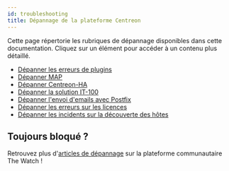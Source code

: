 ```yaml
---
id: troubleshooting
title: Dépannage de la plateforme Centreon
---
```


Cette page répertorie les rubriques de dépannage disponibles dans cette documentation. Cliquez sur un élément pour accéder à un contenu plus détaillé. 

* [Dépanner les erreurs de plugins](/pp/integrations/plugin-packs/getting-started/how-to-guides/troubleshooting-plugins)
* [Dépanner MAP](../graph-views/troubleshooter.md)
* [Dépanner Centreon-HA](../administration/centreon-ha/troubleshooting-guide.md)
* [Dépanner la solution IT-100](../getting-started/it100.md#dépanner-la-solution-it-100)
* [Dépanner l'envoi d'emails avec Postfix](../administration/postfix.md#dépanner-lenvoi-demails-avec-postfix)
* [Dépanner les erreurs sur les licences](../administration/licenses.md#dépanner-les-erreurs-sur-les-licences)
* [Dépanner les incidents sur la découverte des hôtes](../monitoring/discovery/troubleshooting-hosts-discovery.md)

## Toujours bloqué ?

Retrouvez plus d'[articles de dépannage](https://thewatch.centreon.com/troubleshooting-41) sur la plateforme communautaire The Watch !
